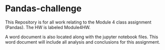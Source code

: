 # Pandas-challenge
This Repository is for all work relating to the Module 4 class assignment (Pandas).
The HW is labeled Module4HW. 

A word document is also located along with the jupyter notebook files. This word document will include all analysis and conclusions for this assignment.
